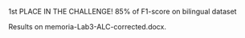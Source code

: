1st PLACE IN THE CHALLENGE! 85% of F1-score on bilingual dataset

Results on memoria-Lab3-ALC-corrected.docx.
